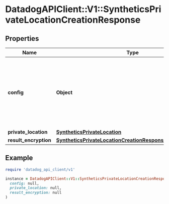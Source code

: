 # DatadogAPIClient::V1::SyntheticsPrivateLocationCreationResponse

## Properties

| Name                  | Type                                                                                                                          | Description                                                                                                                              | Notes      |
| --------------------- | ----------------------------------------------------------------------------------------------------------------------------- | ---------------------------------------------------------------------------------------------------------------------------------------- | ---------- |
| **config**            | **Object**                                                                                                                    | Configuration skeleton for the private location. See installation instructions of the private location on how to use this configuration. | [optional] |
| **private_location**  | [**SyntheticsPrivateLocation**](SyntheticsPrivateLocation.md)                                                                 |                                                                                                                                          | [optional] |
| **result_encryption** | [**SyntheticsPrivateLocationCreationResponseResultEncryption**](SyntheticsPrivateLocationCreationResponseResultEncryption.md) |                                                                                                                                          | [optional] |

## Example

```ruby
require 'datadog_api_client/v1'

instance = DatadogAPIClient::V1::SyntheticsPrivateLocationCreationResponse.new(
  config: null,
  private_location: null,
  result_encryption: null
)
```
